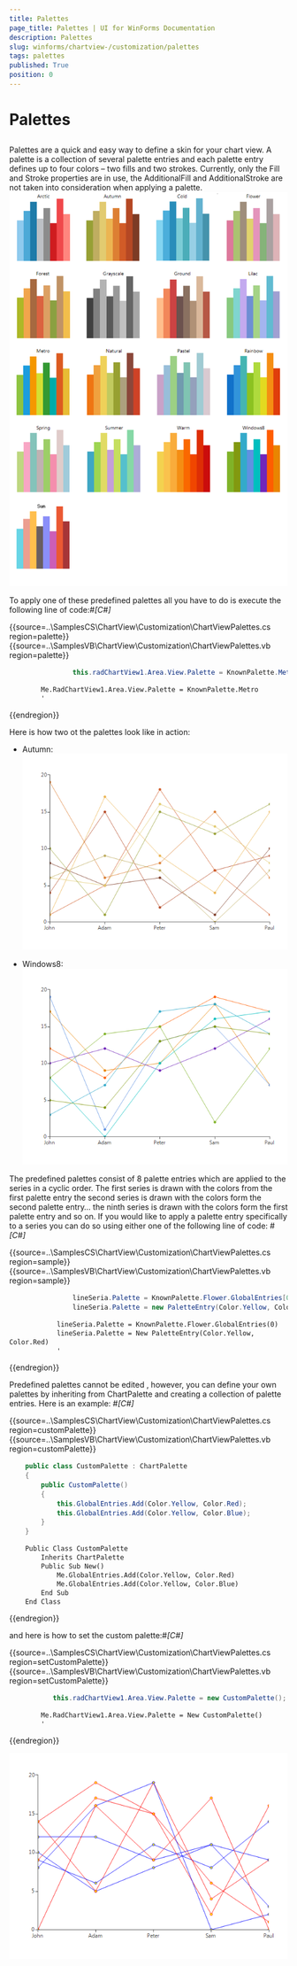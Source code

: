 ```yaml
---
title: Palettes
page_title: Palettes | UI for WinForms Documentation
description: Palettes
slug: winforms/chartview-/customization/palettes
tags: palettes
published: True
position: 0
---
```


# Palettes



## 

Palettes are a quick and easy way to define a skin for your chart view. A palette is a collection of
        	several palette entries and each palette entry defines up to four colors – two fills and two strokes.
        	Currently, only the Fill and Stroke properties are in use, the AdditionalFill and AdditionalStroke 
        	are not taken into consideration when applying a palette.
        ![chartview-customization-palettes 001](images/chartview-customization-palettes001.png)

To apply one of these predefined palettes all you have to do is execute the following line of code:#_[C#]_

	



{{source=..\SamplesCS\ChartView\Customization\ChartViewPalettes.cs region=palette}} 
{{source=..\SamplesVB\ChartView\Customization\ChartViewPalettes.vb region=palette}} 

````C#
                this.radChartView1.Area.View.Palette = KnownPalette.Metro;
````
````VB.NET
        Me.RadChartView1.Area.View.Palette = KnownPalette.Metro
        '
````

{{endregion}} 




Here is how two ot the palettes look like in action:

* Autumn:![chartview-customization-palettes 002](images/chartview-customization-palettes002.png)

* Windows8:![chartview-customization-palettes 003](images/chartview-customization-palettes003.png)

The predefined palettes consist of 8 palette entries which are applied to the series in a cyclic order.
        	The first series is drawn with the colors from the first palette entry the second series is drawn with the
        	colors form the second palette entry… the ninth series is drawn with the colors form the first palette entry 
        	and so on. If you would like to apply a palette entry specifically to a series you can do so using either one 
        	of the following line of code:
        #_[C#]_

	



{{source=..\SamplesCS\ChartView\Customization\ChartViewPalettes.cs region=sample}} 
{{source=..\SamplesVB\ChartView\Customization\ChartViewPalettes.vb region=sample}} 

````C#
                lineSeria.Palette = KnownPalette.Flower.GlobalEntries[0];
                lineSeria.Palette = new PaletteEntry(Color.Yellow, Color.Red);
````
````VB.NET
            lineSeria.Palette = KnownPalette.Flower.GlobalEntries(0)
            lineSeria.Palette = New PaletteEntry(Color.Yellow, Color.Red)
            '
````

{{endregion}} 




Predefined palettes cannot be edited , however, you can define your own palettes by inheriting 
      	from ChartPalette and creating a collection of palette entries. Here is an example:
      #_[C#]_

	



{{source=..\SamplesCS\ChartView\Customization\ChartViewPalettes.cs region=customPalette}} 
{{source=..\SamplesVB\ChartView\Customization\ChartViewPalettes.vb region=customPalette}} 

````C#
    public class CustomPalette : ChartPalette
    {
        public CustomPalette()
        {
            this.GlobalEntries.Add(Color.Yellow, Color.Red);
            this.GlobalEntries.Add(Color.Yellow, Color.Blue);
        }
    }
````
````VB.NET
    Public Class CustomPalette
        Inherits ChartPalette
        Public Sub New()
            Me.GlobalEntries.Add(Color.Yellow, Color.Red)
            Me.GlobalEntries.Add(Color.Yellow, Color.Blue)
        End Sub
    End Class
````

{{endregion}} 




and here is how to set the custom palette:#_[C#]_

	



{{source=..\SamplesCS\ChartView\Customization\ChartViewPalettes.cs region=setCustomPalette}} 
{{source=..\SamplesVB\ChartView\Customization\ChartViewPalettes.vb region=setCustomPalette}} 

````C#
           this.radChartView1.Area.View.Palette = new CustomPalette();
````
````VB.NET
        Me.RadChartView1.Area.View.Palette = New CustomPalette()
        '
````

{{endregion}} 


![chartview-customization-palettes 005](images/chartview-customization-palettes005.png)
